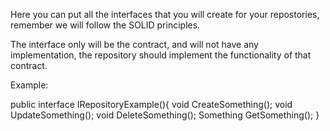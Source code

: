 ﻿Here you can put all the interfaces that you will create
for your repostories, remember we will follow the SOLID principles.

The interface only will be the contract, and will not have
any implementation, the repository should implement the functionality
of that contract.

Example:

public interface IRepositoryExample(){
	void CreateSomething();
	void UpdateSomething();
	void DeleteSomething();
	Something GetSomething();
}